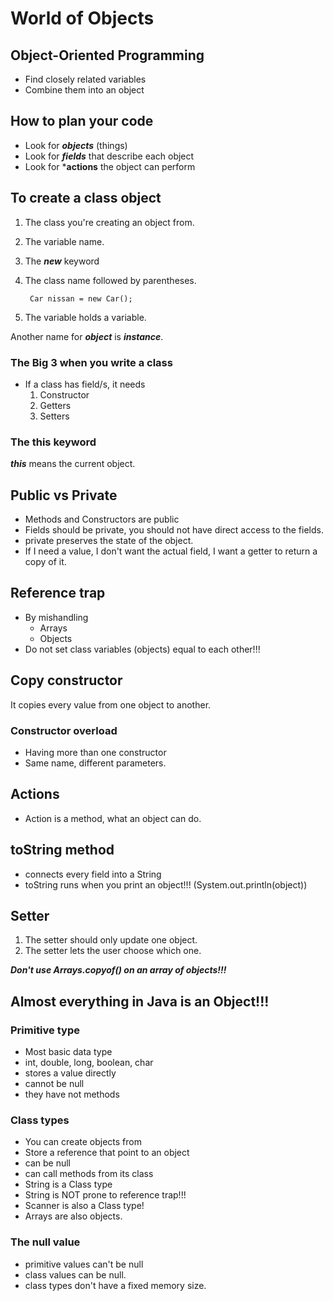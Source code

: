 # World of Objects

## Object-Oriented Programming
- Find closely related variables
- Combine them into an object

## How to plan your code
- Look for ***objects*** (things)
- Look for ***fields*** that describe each object
- Look for ***actions** the object can perform

## To create a class object
1. The class you're creating an object from.
2. The variable name.
3. The ***new*** keyword
4. The class name followed by parentheses.

        Car nissan = new Car();
5. The variable holds a variable.

Another name for ***object*** is ***instance***.

### The Big 3 when you write a class
- If a class has field/s, it needs
  1. Constructor
  2. Getters
  3. Setters

### The this keyword
***this*** means the current object.

## Public vs Private
- Methods and Constructors are public
- Fields should be private, you should not have direct access to the fields.
- private preserves the state of the object.
- If I need a value, I don't want the actual field, I want a getter to return a copy of it.

## Reference trap
- By mishandling 
  - Arrays
  - Objects
- Do not set class variables (objects) equal to each other!!!

## Copy constructor
It copies every value from one object to another.
### Constructor overload
- Having more than one constructor
- Same name, different parameters.

## Actions
- Action is a method, what an object can do.

## toString method
- connects every field into a String
- toString runs when you print an object!!! (System.out.println(object))

## Setter

1. The setter should only update one object.
2. The setter lets the user choose which one.

***Don't use Arrays.copyof() on an array of objects!!!***

## Almost everything in Java is an Object!!!

### Primitive type
- Most basic data type
- int, double, long, boolean, char
- stores a value directly
- cannot be null
- they have not methods

### Class types
- You can create objects from
- Store a reference that point to an object
- can be null
- can call methods from its class
- String is a Class type
- String is NOT prone to reference trap!!!
- Scanner is also a Class type!
- Arrays are also objects.

### The null value
- primitive values can't be null
- class values can be null.
- class types don't have a fixed memory size.

